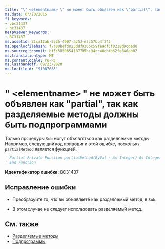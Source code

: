 ```yaml
---
title: "\" <elementname> \" не может быть объявлен как \"partial\", так как разделяемые методы должны быть подпрограммами"
ms.date: 07/20/2015
f1_keywords:
- vbc31437
- bc31437
helpviewer_keywords:
- BC31437
ms.assetid: 31ca12ab-2c26-4907-a253-e7c57bb4f34b
ms.openlocfilehash: f7680befd023ddf036bc59feadf1f0218d9cded0
ms.sourcegitcommit: bf5c5850654187705bc94cc40ebfb62fe346ab02
ms.translationtype: MT
ms.contentlocale: ru-RU
ms.lasthandoff: 09/23/2020
ms.locfileid: "91087665"
---
```

# <a name="elementname-cannot-be-declared-partial-because-partial-methods-must-be-subs"></a>" \<elementname> " не может быть объявлен как "partial", так как разделяемые методы должны быть подпрограммами

Только процедуры `Sub` могут объявляться как разделяемые методы. Например, следующий код приводит к этой ошибке, поскольку `partialMethod` является функцией.  
  
```vb  
' Partial Private Function partialMethod(ByVal n As Integer) As Integer  
' End Function  
```  
  
 **Идентификатор ошибки:** BC31437  
  
## <a name="to-correct-this-error"></a>Исправление ошибки  
  
- Преобразуйте то, что вы объявляете как разделяемый метод, в `Sub`.  
  
- В этом случае не следует использовать разделяемый метод.  
  
## <a name="see-also"></a>См. также

- [Разделяемые методы](../programming-guide/language-features/procedures/partial-methods.md)
- [Подпрограммы](../programming-guide/language-features/procedures/sub-procedures.md)
